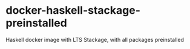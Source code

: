 # docker-haskell-stackage-preinstalled
Haskell docker image with LTS Stackage, with all packages preinstalled

